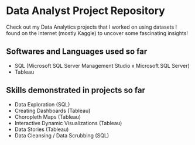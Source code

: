 # Data Analyst Project Repository

Check out my Data Analytics projects that I worked on using datasets I found on the internet (mostly Kaggle) to uncover some fascinating insights!

## Softwares and Languages used so far

- SQL (Microsoft SQL Server Management Studio x Microsoft SQL Server)
- Tableau

## Skills demonstrated in projects so far

- Data Exploration (SQL)
- Creating Dashboards (Tableau)
- Choropleth Maps (Tableau)
- Interactive Dynamic Visualizations (Tableau)
- Data Stories (Tableau)
- Data Cleansing / Data Scrubbing (SQL)

